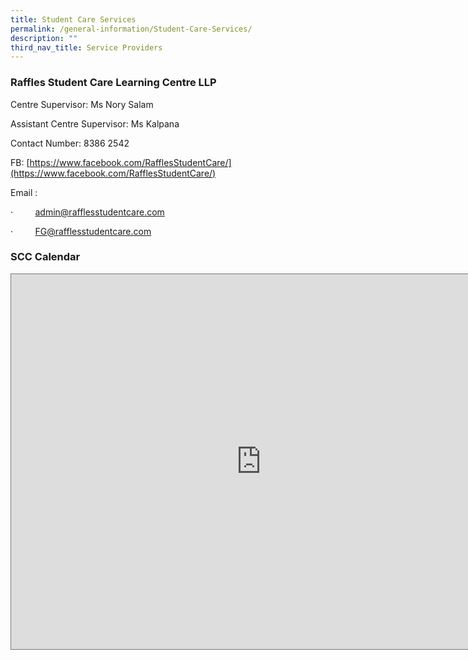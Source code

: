 ```yaml
---
title: Student Care Services
permalink: /general-information/Student-Care-Services/
description: ""
third_nav_title: Service Providers
---
```

### **Raffles Student Care Learning Centre LLP**

Centre Supervisor: Ms Nory Salam  

Assistant Centre Supervisor: Ms Kalpana

Contact Number: 8386 2542

FB:&nbsp;[https://www.facebook.com/RafflesStudentCare/](https://www.facebook.com/RafflesStudentCare/)  

Email :&nbsp;

·&nbsp;&nbsp;&nbsp;&nbsp;&nbsp;&nbsp;&nbsp;&nbsp;&nbsp;[admin@rafflesstudentcare.com](mailto:admin@rafflesstudentcare.com)  

[](mailto:admin@rafflesstudentcare.com)

·&nbsp;&nbsp;&nbsp;&nbsp;&nbsp;&nbsp;&nbsp;&nbsp;&nbsp;[FG@rafflesstudentcare.com](mailto:admin@rafflesstudentcare.com)

### **SCC Calendar**

<iframe scrolling="no" frameborder="0" height="600" width="800" style="border:solid 1px #777" src="https://calendar.google.com/calendar/embed?height=600&amp;wkst=2&amp;bgcolor=%23C0CA33&amp;ctz=Asia%2FSingapore&amp;showTitle=0&amp;src=bW9lLmVkdS5zZ18yZ3UzMzh0Nmw3MjFhYXIyM2kzbTF1MGVwMEBncm91cC5jYWxlbmRhci5nb29nbGUuY29t&amp;src=ZXEwN2JhanYzZmtlNDVxcmUzM2twMHFva2dAZ3JvdXAuY2FsZW5kYXIuZ29vZ2xlLmNvbQ&amp;color=%23E4C441&amp;color=%230B8043"></iframe>